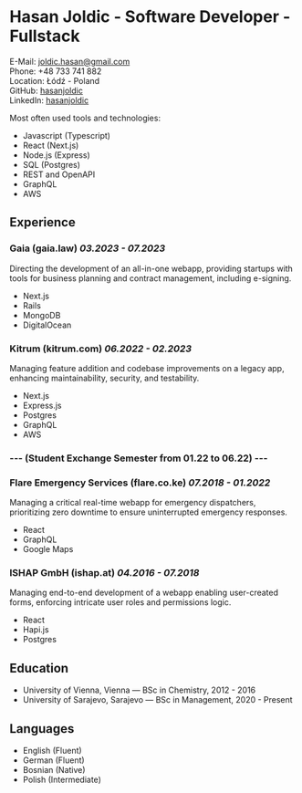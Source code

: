 # Hasan Joldic - Software Developer - Fullstack

E-Mail: <joldic.hasan@gmail.com>  
Phone: +48 733 741 882  
Location: Łódź - Poland  
GitHub: [hasanjoldic](https://github.com/hasanjoldic)  
LinkedIn: [hasanjoldic](https://www.linkedin.com/in/hasanjoldic/)  

Most often used tools and technologies:

- Javascript (Typescript)
- React (Next.js)
- Node.js (Express)
- SQL (Postgres)
- REST and OpenAPI
- GraphQL
- AWS

## Experience

### Gaia (gaia.law) _03.2023 - 07.2023_

Directing the development of an all-in-one webapp, providing startups with tools for business planning and contract management, including e-signing.

- Next.js
- Rails
- MongoDB
- DigitalOcean

### Kitrum (kitrum.com) _06.2022 - 02.2023_

Managing feature addition and codebase improvements on a legacy app, enhancing maintainability, security, and testability.

- Next.js
- Express.js
- Postgres
- GraphQL
- AWS

### --- (Student Exchange Semester from 01.22 to 06.22) ---

### Flare Emergency Services (flare.co.ke) _07.2018 - 01.2022_

Managing a critical real-time webapp for emergency dispatchers, prioritizing zero downtime to ensure uninterrupted emergency responses.

- React
- GraphQL
- Google Maps

### ISHAP GmbH (ishap.at) _04.2016 - 07.2018_

Managing end-to-end development of a webapp enabling user-created forms, enforcing intricate user roles and permissions logic.

- React
- Hapi.js
- Postgres

## Education

- University of Vienna, Vienna — BSc in Chemistry, 2012 - 2016
- University of Sarajevo, Sarajevo — BSc in Management, 2020 - Present

## Languages

- English (Fluent)
- German (Fluent)
- Bosnian (Native)
- Polish (Intermediate)
